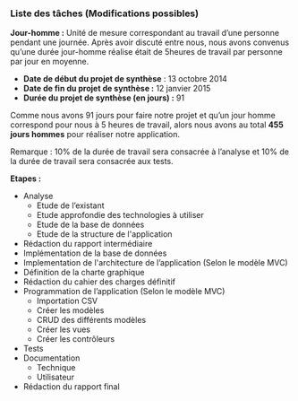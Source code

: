 ### Liste des tâches (Modifications possibles)

**Jour-homme :** Unité de mesure correspondant au travail d’une personne pendant une journée.
	Après avoir discuté entre nous, nous avons convenus qu’une durée jour-homme réalise était de 5heures de travail par personne par jour en moyenne.
	
- **Date de début du projet de synthèse** : 13 octobre 2014
- **Date de fin du projet de synthèse :** 12 janvier 2015
- **Durée du projet de synthèse (en jours) :** 91


Comme nous avons 91 jours pour faire notre projet et qu’un jour homme correspond pour nous à 5 heures de travail, alors nous avons au total **455 jours hommes** pour réaliser notre application.


Remarque : 10% de la durée de travail sera consacrée à l’analyse et 10% de la durée de travail sera consacrée aux tests.

**Etapes :**
  -	Analyse
    -	Etude de l’existant
    -	Etude approfondie des technologies à utiliser
    -	Etude de la base de données
    -	Etude de la structure de l'application
  -	Rédaction du rapport intermédiaire
  -	Implémentation de la base de données
  -	Implementation de l'architecture de l’application (Selon le modèle MVC)
  -	Définition de la charte graphique
  -	Rédaction du cahier des charges définitif
  -	Programmation de l’application (Selon le modèle MVC)
    -	Importation CSV
    -	Créer les modèles
    -	CRUD des différents modèles
    -	Créer les vues
    -	Créer les contrôleurs
  -	Tests
  -	Documentation
    -	Technique
    -	Utilisateur
  -	Rédaction du rapport final

